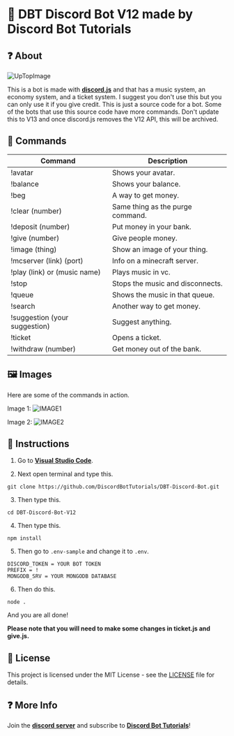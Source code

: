 # 🤖 DBT Discord Bot V12 made by Discord Bot Tutorials

## ❓ About
![UpTopImage](https://user-images.githubusercontent.com/75545991/127600018-7940bd01-e2a8-498b-b06f-07158d86e905.png)

This is a bot is made with **[discord.js](https://discord.js.org/#/)** and that has a music system, an economy system, and a ticket system. I suggest you don't use this but you can only use it if you give credit. This is just a source code for a bot. Some of the bots that use this source code have more commands. Don't update this to V13 and once discord.js removes the V12 API, this will be archived.

## 💬 Commands

Command | Description
------------ | -------------
!avatar | Shows your avatar.
!balance | Shows your balance.
!beg | A way to get money.
!clear (number) | Same thing as the purge command.
!deposit (number) | Put money in your bank.
!give (number) | Give people money.
!image (thing) | Show an image of your thing.
!mcserver (link) (port) | Info on a minecraft server.
!play (link) or (music name) | Plays music in vc.
!stop | Stops the music and disconnects.
!queue | Shows the music in that queue.
!search | Another way to get money.
!suggestion (your suggestion) | Suggest anything.
!ticket | Opens a ticket.
!withdraw (number) | Get money out of the bank.

## 🖼 Images
Here are some of the commands in action.

Image 1:
![IMAGE1](https://user-images.githubusercontent.com/75545991/127596676-092b464b-1c8d-4da7-9cbd-90740c9e8f88.png)

Image 2:
![IMAGE2](https://user-images.githubusercontent.com/75545991/127596953-043622ad-a94e-494a-80f1-0948f41d0981.png)

## 📄 Instructions
1. Go to **[Visual Studio Code](https://code.visualstudio.com/)**.

2. Next open terminal and type this.
```
git clone https://github.com/DiscordBotTutorials/DBT-Discord-Bot.git
```
3. Then type this.
```
cd DBT-Discord-Bot-V12
```

4. Then type this.
```
npm install
```

5. Then go to `.env-sample` and change it to `.env`.
```
DISCORD_TOKEN = YOUR BOT TOKEN
PREFIX = !
MONGODB_SRV = YOUR MONGODB DATABASE
```

6. Then do this.
```
node .
```

And you are all done!

**Please note that you will need to make some changes in ticket.js and give.js.**

## 📄 License
This project is licensed under the MIT License - see the [LICENSE](https://github.com/DiscordBotTutorials/DBT-Discord-Bot-V12/blob/master/LICENSE) file for details.

## ❓ More Info
Join the **[discord server](https://discord.gg/PrKvbYGEfC)** and subscribe to **[Discord Bot Tutorials](https://www.youtube.com/channel/UCQqkYv3qVlpvc4_n1M8PA4w)**!

